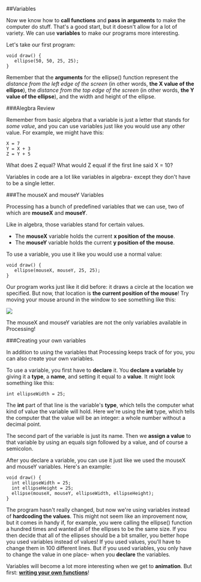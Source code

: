 ##Variables

Now we know how to **call functions** and **pass in arguments** to make the computer do stuff. That's a good start, but it doesn't allow for a lot of variety. We can use **variables** to make our programs more interesting.

Let's take our first program:

    void draw() {
       ellipse(50, 50, 25, 25);
    }
    
Remember that the **arguments** for the ellipse() function represent the *distance from the left edge of the screen* (in other words, **the X value of the ellipse**), the *distance from the top edge of the screen* (in other words, **the Y value of the ellipse**), and the width and height of the ellipse.

###Alegbra Review

Remember from basic algebra that a variable is just a letter that stands for *some value*, and you can use variables just like you would use any other value. For example, we might have this:

    X = 7
    Y = X + 3
    Z = Y + 5

What does Z equal? What would Z equal if the first line said X = 10?

Variables in code are a lot like variables in algebra- except they don't have to be a single letter. 

###The mouseX and mouseY Variables

Processing has a bunch of predefined variables that we can use, two of which are **mouseX** and **mouseY**.

Like in algebra, those variables stand for certain values.

  - The **mouseX** variable holds the current **x position of the mouse**.
  - The **mouseY** variable holds the current **y position of the mouse**.
  
To use a variable, you use it like you would use a normal value:

    void draw() {
       ellipse(mouseX, mouseY, 25, 25);
    }
    
Our program works just like it did before: it draws a circle at the location we specified. But now, that location is **the current position of the mouse**! Try moving your mouse around in the window to see something like this:
    
![](http://StaticVoidGames.com/tutorialsContent/hourOfCode/variables1.png)

The mouseX and mouseY variables are not the only variables available in Processing!

###Creating your own variables

In addition to using the variables that Processing keeps track of for you, you can also create your own variables.

To use a variable, you first have to **declare** it. You **declare a variable** by giving it a **type**, a **name**, and setting it equal to a **value**. It might look something like this:

    int ellipseWidth = 25;

The **int** part of that line is the variable's **type**, which tells the computer what kind of value the variable will hold. Here we're using the **int** type, which tells the computer that the value will be an integer: a whole number without a decimal point.

The second part of the variable is just its name. Then we **assign a value** to that variable by using an equals sign followed by a value, and of course a semicolon.
    
After you declare a variable, you can use it just like we used the mouseX and mouseY variables. Here's an example:

    void draw() {
      int ellipseWidth = 25;
      int ellipseHeight = 25;
      ellipse(mouseX, mouseY, ellipseWidth, ellipseHeight);
    }
    
The program hasn't really changed, but now we're using variables instead of **hardcoding the values**. This might not seem like an improvement now, but it comes in handy if, for example, you were calling the ellipse() function a hundred times and wanted all of the ellipses to be the same size. If you then decide that all of the ellipses should be a bit smaller, you better hope you used variables instead of values! If you used values, you'll have to change them in 100 different lines. But if you used variables, you only have to change the value in one place- when you **declare** the variables.

Variables will become a lot more interesting when we get to **animation**. But first: **[writing your own functions](http://staticvoidgames.com/tutorials/hourOfCode/writingFunctions)**!

